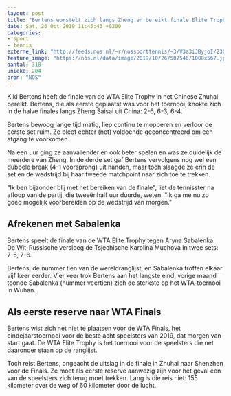 ```yaml
---
layout: post
title: "Bertens worstelt zich langs Zheng en bereikt finale Elite Trophy"
date: Sat, 26 Oct 2019 11:45:43 +0200
categories: 
- sport 
- tennis 
externe_link: "http://feeds.nos.nl/~r/nossporttennis/~3/V3a3iJByjoI/2307718"
feature_image: "https://nos.nl/data/image/2019/10/26/587546/1008x567.jpg"
aantal: 318
unieke: 204
bron: "NOS"
---
```


<p>Kiki Bertens heeft de finale van de WTA Elite Trophy in het Chinese Zhuhai bereikt. Bertens, die als eerste geplaatst was voor het toernooi, knokte zich in de halve finales langs Zheng Saisai uit China: 2-6, 6-3, 6-4.</p>
<p>Bertens bewoog lange tijd matig, liep continu te mopperen en verloor de eerste set ruim. Ze bleef echter (net) voldoende geconcentreerd om een afgang te voorkomen.</p>
<p>Na een uur ging ze aanvallender en ook beter spelen en was ze duidelijk de meerdere van Zheng. In de derde set gaf Bertens vervolgens nog wel een dubbele break (4-1 voorsprong) uit handen, maar toch slaagde ze erin de set en de wedstrijd bij haar tweede matchpoint naar zich toe te trekken.</p>
<p>"Ik ben bijzonder blij met het bereiken van de finale", liet de tennisster na afloop van de partij, die tweeënhalf uur duurde, weten. "Ik ga me nu zo goed mogelijk voorbereiden op de wedstrijd van morgen."</p>
<h2>Afrekenen met Sabalenka</h2>
<p>Bertens speelt de finale van de WTA Elite Trophy tegen Aryna Sabalenka. De Wit-Russische versloeg de Tsjechische Karolina Muchova in twee sets: 7-5, 7-6.</p>
<p>Bertens, de nummer tien van de wereldranglijst, en Sabalenka troffen elkaar vijf keer eerder. Vier keer trok Bertens aan het langste eind, vorige maand toonde Sabalenka (nummer veertien) zich de sterkste op het WTA-toernooi in Wuhan.</p>
<h2>Als eerste reserve naar WTA Finals</h2>
<p>Bertens wist zich net niet te plaatsen voor de WTA Finals, het eindejaarstoernooi voor de beste acht speelsters van 2019, dat morgen van start gaat. De WTA Elite Trophy is het toernooi voor de speelsters die net daaronder staan op de ranglijst.</p>
<p>Toch reist Bertens, ongeacht de uitslag in de finale in Zhuhai naar Shenzhen voor de Finals. Ze moet als eerste reserve aanwezig zijn voor het geval een van de speelsters zich terug moet trekken. Lang is die reis niet: 155 kilometer over de weg of 60 kilometer door de lucht.</p><img src="http://feeds.feedburner.com/~r/nossporttennis/~4/V3a3iJByjoI" height="1" width="1" alt=""/>
